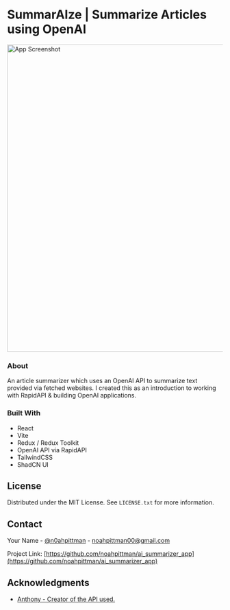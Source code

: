 # SummarAIze | Summarize Articles using OpenAI
<img width="717" alt="App Screenshot" src="https://github.com/noahpittman/ai_summarizer_app/assets/102493385/26de3e41-684f-4c4f-aea8-1622c3c1a771">

### About

An article summarizer which uses an OpenAI API to summarize text provided via fetched websites. I created this as an introduction to working with RapidAPI & building OpenAI applications.

### Built With

- React
- Vite
- Redux / Redux Toolkit
- OpenAI API via RapidAPI
- TailwindCSS
- ShadCN UI

## License

Distributed under the MIT License. See `LICENSE.txt` for more information.

## Contact

Your Name - [@n0ahpittman](https://twitter.com/n0ahpittman) - noahpittman00@gmail.com

Project Link: [https://github.com/noahpittman/ai_summarizer_app](https://github.com/noahpittman/ai_summarizer_app)


## Acknowledgments

- [Anthony - Creator of the API used.](https://rapidapi.com/user/restyler)
